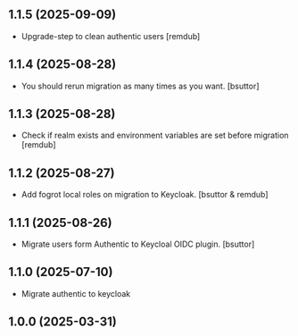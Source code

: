 ## 1.1.5 (2025-09-09)


- Upgrade-step to clean authentic users
  [remdub]


## 1.1.4 (2025-08-28)


- You should rerun migration as many times as you want.
  [bsuttor]


## 1.1.3 (2025-08-28)


- Check if realm exists and environment variables are set before migration
  [remdub]


## 1.1.2 (2025-08-27)


- Add fogrot local roles on migration to Keycloak.
  [bsuttor & remdub]

## 1.1.1 (2025-08-26)


- Migrate users form Authentic to Keycloal OIDC plugin.
  [bsuttor]


## 1.1.0 (2025-07-10)


- Migrate authentic to keycloak


## 1.0.0 (2025-03-31)
